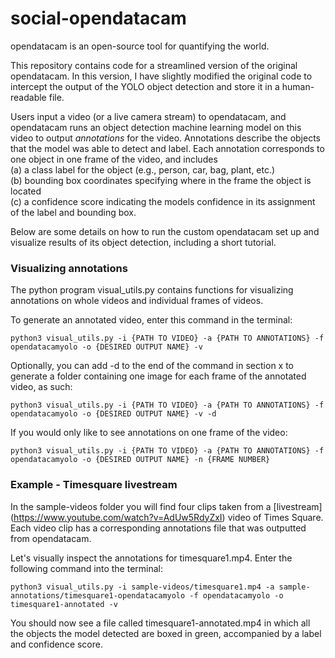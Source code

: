 # social-opendatacam

opendatacam is an open-source tool for quantifying the world. 

This repository contains code for a streamlined version of the original opendatacam. In this version, I have slightly modified the original code to intercept the output of the YOLO object detection and store it in a human-readable file. 

Users input a video (or a live camera stream) to opendatacam, and opendatacam runs an object detection machine learning model on this video to output <em> annotations </em> for the video. Annotations describe the objects that the model was able to detect and label. Each annotation corresponds to one object in one frame of the video, and includes 
<br>
(a) a class label for the object (e.g., person, car, bag, plant, etc.)
<br>
(b) bounding box coordinates specifying where in the frame the object is located
<br>
(c) a confidence score indicating the models confidence in its assignment of the label and bounding box. 

Below are some details on how to run the custom opendatacam set up and visualize results of its object detection, including a short tutorial.


### Visualizing annotations 
The python program visual_utils.py contains functions for visualizing annotations on whole videos and individual frames of videos. 

To generate an annotated video, enter this command in the terminal:
```
python3 visual_utils.py -i {PATH TO VIDEO} -a {PATH TO ANNOTATIONS} -f opendatacamyolo -o {DESIRED OUTPUT NAME} -v
```

Optionally, you can add -d to the end of the command in section x to generate a folder containing one image for each frame of the annotated video, as such:
```
python3 visual_utils.py -i {PATH TO VIDEO} -a {PATH TO ANNOTATIONS} -f opendatacamyolo -o {DESIRED OUTPUT NAME} -v -d
```

If you would only like to see annotations on one frame of the video:
```
python3 visual_utils.py -i {PATH TO VIDEO} -a {PATH TO ANNOTATIONS} -f opendatacamyolo -o {DESIRED OUTPUT NAME} -n {FRAME NUMBER}
```


### Example - Timesquare livestream 
In the sample-videos folder you will find four clips taken from a [livestream] (https://www.youtube.com/watch?v=AdUw5RdyZxI) video of Times Square. Each video clip has a corresponding annotations file that was outputted from opendatacam. 

Let's visually inspect the annotations for timesquare1.mp4. Enter the following command into the terminal:
```
python3 visual_utils.py -i sample-videos/timesquare1.mp4 -a sample-annotations/timesquare1-opendatacamyolo -f opendatacamyolo -o timesquare1-annotated -v
```
You should now see a file called timesquare1-annotated.mp4 in which all the objects the model detected are boxed in green, accompanied by a label and confidence score. 



 

